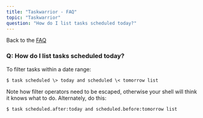 ```yaml
---
title: "Taskwarrior - FAQ"
topic: "Taskwarrior"
question: "How do I list tasks scheduled today?"
---
```


Back to the [FAQ](/support/faq)

### Q: How do I list tasks scheduled today?

To filter tasks within a date range:

```
$ task scheduled \> today and scheduled \< tomorrow list
```

Note how filter operators need to be escaped, otherwise your shell will think it knows what to do.
Alternately, do this:

```
$ task scheduled.after:today and scheduled.before:tomorrow list
```

